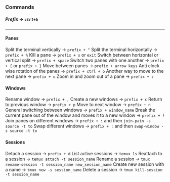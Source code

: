 ### Commands
##### Prefix -> `ctrl+b`
---
#### Panes
Split the terminal vertically -> `prefix + "`
Split the terminal horizontally -> `prefix + %`
Kill a pane -> `prefix + x` or `exit`
Switch between horizontal or vertical split -> `prefix + space`
Switch two panes with one another -> `prefix + {` or `prefix + }`
Move between panes -> `prefix + arrow keys`
Anti clock wise rotation of the panes -> `prefix + ctrl + o`
Another way to move to the next pane -> `prefix + o`
Zoom in and zoom out of a pane -> `prefix + z`
#### Windows
Rename window -> `prefix + ,`
Create a new windows -> `prefix + c`
Return to previous window -> `prefix + p`
Move to next window -> `prefix + n`
General switching between windows -> `prefix + window_name`
Break the current pane out of the window and moves it to a new window -> `prefix + !`
Join panes on different windows -> `prefix + :` and then `join-pain -s source -t to`
Swap different windows -> `prefix + :` and then `swap-window -s source -t to`
#### Sessions
Detach a session -> `prefix + d`
List active sessions -> `temux ls`
Reattach to a session -> `temux attach -t session_name`
Rename a session -> `tmux rename-session -t session_name new_session_name`
Create new session with a name -> `tmux new -s session_name`
Delete a session -> `tmux kill-session -t session_name`